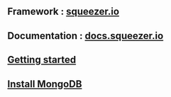 ## Framework : [squeezer.io](https://squeezer.io)
## Documentation : [docs.squeezer.io](https://squeezer.io/docs)

## [Getting started](https://squeezer.io/docs/getting-started/) 

## [Install MongoDB](https://docs.mongodb.com/manual/administration/install-community/)

